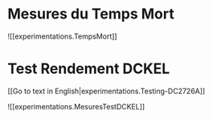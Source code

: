 
# Mesures du Temps Mort

![[experimentations.TempsMort]]

# Test Rendement DCKEL

[[Go to text in English|experimentations.Testing-DC2726A]]

![[experimentations.MesuresTestDCKEL]]